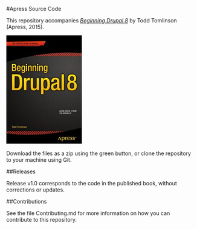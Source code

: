 #Apress Source Code

This repository accompanies [*Beginning Drupal 8*](http://www.apress.com/9781430265801) by Todd Tomlinson (Apress, 2015).

![Cover image](9781430265801.jpg)

Download the files as a zip using the green button, or clone the repository to your machine using Git.

##Releases

Release v1.0 corresponds to the code in the published book, without corrections or updates.

##Contributions

See the file Contributing.md for more information on how you can contribute to this repository.
